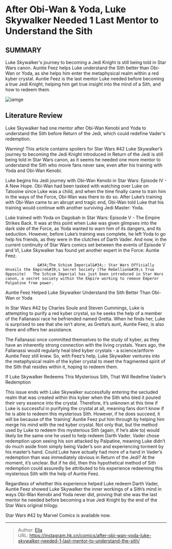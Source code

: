 # After Obi-Wan &amp; Yoda, Luke Skywalker Needed 1 Last Mentor to Understand the Sith


## SUMMARY 



  Luke Skywalker&#39;s journey to becoming a Jedi Knight is still being told in Star Wars canon.   Auntie Feez helps Luke understand the Sith better than Obi-Wan or Yoda, as she helps him enter the metaphysical realm within a red kyber crystal.   Auntie Feez is the last mentor Luke needed before becoming a true Jedi Knight, helping him get true insight into the mind of a Sith, and how to redeem them.  

![iamge](https://static1.srcdn.com/wordpress/wp-content/uploads/2024/01/star-wars-luke-sith-lesson.jpg)

## Literature Review

Luke Skywalker had one mentor after Obi-Wan Kenobi and Yoda to understand the Sith before Return of the Jedi, which could redefine Vader&#39;s redemption.




Warning! This article contains spoilers for Star Wars #42 Luke Skywalker’s journey to becoming the Jedi Knight introduced in Return of the Jedi is still being told in Star Wars canon, as it seems he needed one more mentor to understand the Sith who movie fans never saw, even after his training with Yoda and Obi-Wan Kenobi.




Luke begins his Jedi journey with Obi-Wan Kenobi in Star Wars: Episode IV - A New Hope. Obi-Wan had been tasked with watching over Luke on Tatooine since Luke was a child, and when the time finally came to train him in the ways of the Force, Obi-Wan was there to do so. After Luke’s training with Obi-Wan came to an abrupt and tragic end, Obi-Wan told Luke that his training would continue with another surviving Jedi Master: Yoda.

          

Luke trained with Yoda on Dagobah in Star Wars: Episode V - The Empire Strikes Back. It was at this point when Luke was given glimpses into the dark side of the Force, as Yoda wanted to warn him of its dangers, and its seduction. However, before Luke’s training was complete, he left Yoda to go help his friends, as they were in the clutches of Darth Vader. And now, in the current continuity of Star Wars comics set between the events of Episode V and VI, Luke Skywalker has found yet another expert in the Force: Auntie Feez.




                  &#34;The Schism Imperial&#34;: Star Wars Officially Unveils the Empire&#39;s Secret Society (The Rebellion&#39;s True Opposite)   The Schism Imperial has just been introduced in Star Wars canon, a secret society within the Empire working to remove Emperor Palpatine from power.    


 Auntie Feez Helped Luke Skywalker Understand the Sith Better Than Obi-Wan or Yoda 
         

In Star Wars #42 by Charles Soule and Steven Cummings, Luke is attempting to purify a red kyber crystal, so he seeks the help of a member of the Fallanassi race he befriended named Gretta. When he finds her, Luke is surprised to see that she isn’t alone, as Gretta’s aunt, Auntie Feez, is also there and offers her assistance.

The Fallanassi once committed themselves to the study of kyber, as they have an inherently strong connection with the living crystals. Years ago, the Fallanassi would regularly heal bled kyber crystals - a science/artform Auntie Feez still knew. So, with Feez’s help, Luke Skywalker ventures into the metaphysical realm of the kyber crystal to meet the fragmented spirit of the Sith that resides within it, hoping to redeem them.






 If Luke Skywalker Redeems This Mysterious Sith, That Will Redefine Vader’s Redemption 
          

This issue ends with Luke Skywalker successfully entering the secluded realm that was created within this kyber when the Sith who bled it poured their very essence into the crystal. Therefore, it’s unknown at this time if Luke is successful in purifying the crystal at all, meaning fans don’t know if he is able to redeem this mysterious Sith. However, if he does succeed, it will be because of the ‘training’ Auntie Feez put him through by helping him merge his mind with the red kyber crystal. Not only that, but the method used by Luke to redeem this mysterious Sith (again, if he’s able to) would likely be the same one he used to help redeem Darth Vader. Vader chose redemption upon seeing his son attacked by Palpatine, meaning Luke didn’t do much aside from simply being Vader’s son and experiencing torment by his master’s hand. Could Luke have actually had more of a hand in Vader’s redemption than was immediately obvious in Return of the Jedi? At the moment, it’s unclear. But if he did, then this hypothetical method of Sith redemption could assuredly be attributed to his experience redeeming this mysterious Sith with the help of Auntie Feez.




Regardless of whether this experience helped Luke redeem Darth Vader, Auntie Feez showed Luke Skywalker the inner workings of a Sith’s mind in ways Obi-Wan Kenobi and Yoda never did, proving that she was the last mentor he needed before becoming a true Jedi Knight by the end of the Star Wars original trilogy.

Star Wars #42 by Marvel Comics is available now.



---

> Author: [Ella](https://instagram.hk.cn/)  
> URL: https://instagram.hk.cn/comics/after-obi-wan-yoda-luke-skywalker-needed-1-last-mentor-to-understand-the-sith/  

